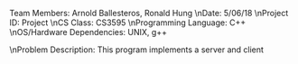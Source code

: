 Team Members: Arnold Ballesteros, Ronald Hung
\nDate:  5/06/18
\nProject ID: Project
\nCS Class: CS3595
\nProgramming Language: C++
\nOS/Hardware Dependencies: UNIX, g++

\nProblem Description: This program implements a server and client
